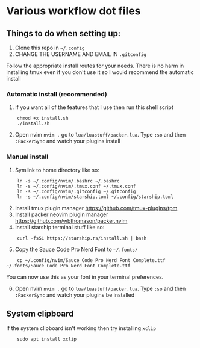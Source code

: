 # Various workflow dot files
## Things to do when setting up:
1. Clone this repo in `~/.config`
2. CHANGE THE USERNAME AND EMAIL IN `.gitconfig`

Follow the appropriate install routes for your needs.
There is no harm in installing tmux even if you don't use it so 
I would recommend the automatic install

### Automatic install (recommended)
1. If you want all of the features that I use then run this shell script
```
    chmod +x install.sh
    ./install.sh
```
2. Open nvim `nvim .` go to `lua/luastuff/packer.lua`. 
Type `:so` and then `:PackerSync` and watch your plugins install

### Manual install
1. Symlink to home directory like so:
```
    ln -s ~/.config/nvim/.bashrc ~/.bashrc
    ln -s ~/.config/nvim/.tmux.conf ~/.tmux.conf
    ln -s ~/.config/nvim/.gitconfig ~/.gitconfig
    ln -s ~/.config/nvim/starship.toml ~/.config/starship.toml
```
2. Install tmux plugin manager https://github.com/tmux-plugins/tpm
3. Install packer neovim plugin manager https://github.com/wbthomason/packer.nvim
4. Install starship terminal stuff like so:
```
    curl -fsSL https://starship.rs/install.sh | bash
```
5. Copy the Sauce Code Pro Nerd Font to `~/.fonts/`
```
    cp ~/.config/nvim/Sauce Code Pro Nerd Font Complete.ttf ~/.fonts/Sauce Code Pro Nerd Font Complete.ttf
```
You can now use this as your font in your terminal preferences.

6. Open nvim `nvim .` go to `lua/luastuff/packer.lua`. 
Type `:so` and then `:PackerSync` and watch your plugins be installed

## System clipboard
If the system clipboard isn't working then try installing `xclip`
```
    sudo apt install xclip
```
